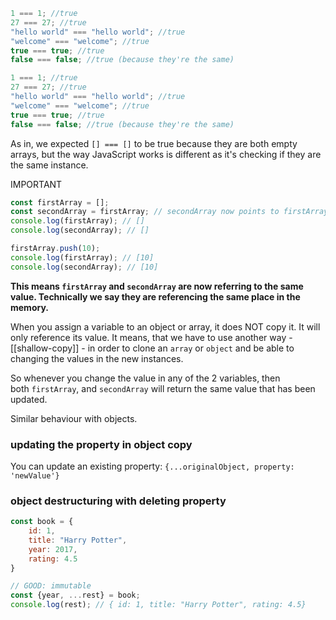 ```javascript
1 === 1; //true
27 === 27; //true
"hello world" === "hello world"; //true
"welcome" === "welcome"; //true
true === true; //true
false === false; //true (because they're the same)
```

```javascript
1 === 1; //true
27 === 27; //true
"hello world" === "hello world"; //true
"welcome" === "welcome"; //true
true === true; //true
false === false; //true (because they're the same)
```

As in, we expected `[] === []` to be true because they are both empty arrays, but the way JavaScript works is different as it's checking if they are the same instance.

IMPORTANT
```javascript
const firstArray = [];
const secondArray = firstArray; // secondArray now points to firstArray
console.log(firstArray); // []
console.log(secondArray); // []

firstArray.push(10);
console.log(firstArray); // [10]
console.log(secondArray); // [10]
```

**This means `firstArray` and `secondArray` are now referring to the same value. Technically we say they are referencing the same place in the memory.**

When you assign a variable to an object or array, it does NOT copy it. It will only reference its value. It means, that we have to use another way  - [[shallow-copy]] - in order to clone an `array` or `object` and be able to changing the values in the new instances.

So whenever you change the value in any of the 2 variables, then both `firstArray`, and `secondArray` will return the same value that has been updated.

Similar behaviour with objects.
###  updating the property in object copy
You can update an existing property: `{...originalObject, property: 'newValue'}`

### object destructuring with deleting property
```javascript
const book = {
    id: 1,
    title: "Harry Potter",
    year: 2017,
    rating: 4.5
}

// GOOD: immutable
const {year, ...rest} = book;
console.log(rest); // { id: 1, title: "Harry Potter", rating: 4.5}
```

